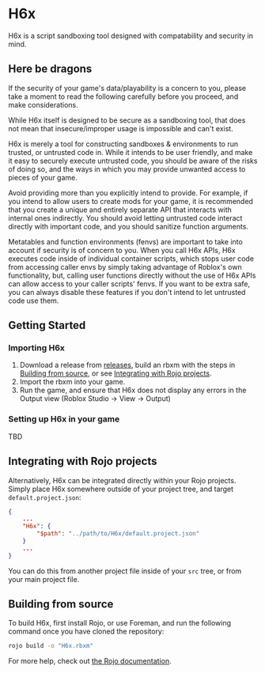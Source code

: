 # H6x

H6x is a script sandboxing tool designed with compatability and security in mind.

## Here be dragons

If the security of your game's data/playability is a concern to you, please take a moment to read the following carefully before you proceed, and make considerations.

While H6x itself is designed to be secure as a sandboxing tool, that does not mean that insecure/improper usage is impossible and can't exist.

H6x is merely a tool for constructing sandboxes & environments to run trusted, or untrusted code in. While it intends to be user friendly, and make it easy to securely execute untrusted code, you should be aware of the risks of doing so, and the ways in which you may provide unwanted access to pieces of your game.

Avoid providing more than you explicitly intend to provide. For example, if you intend to allow users to create mods for your game, it is recommended that you create a unique and entirely separate API that interacts with internal ones indirectly. You should avoid letting untrusted code interact directly with important code, and you should sanitize function arguments.

Metatables and function environments (fenvs) are important to take into account if security is of concern to you. When you call H6x APIs, H6x executes code inside of individual container scripts, which stops user code from accessing caller envs by simply taking advantage of Roblox's own functionality, but, calling user functions directly without the use of H6x APIs can allow access to your caller scripts' fenvs. If you want to be extra safe, you can always disable these features if you don't intend to let untrusted code use them.

## Getting Started

### Importing H6x

1. Download a release from [releases](../../releases), build an rbxm with the steps in [Building from source](#building-from-source), or see [Integrating with Rojo projects](##integrating-with-rojo-projects).
2. Import the rbxm into your game.
3. Run the game, and ensure that H6x does not display any errors in the Output view (Roblox Studio -> View -> Output)

### Setting up H6x in your game

TBD

## Integrating with Rojo projects

Alternatively, H6x can be integrated directly within your Rojo projects.
Simply place H6x somewhere outside of your project tree, and target `default.project.json`:
```json
{
	...
	"H6x": {
		"$path": "../path/to/H6x/default.project.json"
	}
	...
}
```

You can do this from another project file inside of your `src` tree, or from your main project file.

## Building from source

To build H6x, first install Rojo, or use Foreman, and run the following command once you have cloned the repository:

```bash
rojo build -o "H6x.rbxm"
```

For more help, check out [the Rojo documentation](https://rojo.space/docs).
